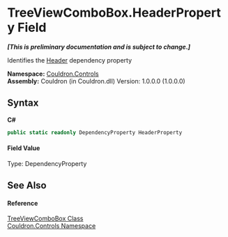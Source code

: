 # TreeViewComboBox.HeaderProperty Field
 _**\[This is preliminary documentation and is subject to change.\]**_

Identifies the <a href="P_Couldron_Controls_TreeViewComboBox_Header">Header</a>&nbsp;dependency property

**Namespace:**&nbsp;<a href="N_Couldron_Controls">Couldron.Controls</a><br />**Assembly:**&nbsp;Couldron (in Couldron.dll) Version: 1.0.0.0 (1.0.0.0)

## Syntax

**C#**<br />
``` C#
public static readonly DependencyProperty HeaderProperty
```


#### Field Value
Type: DependencyProperty

## See Also


#### Reference
<a href="T_Couldron_Controls_TreeViewComboBox">TreeViewComboBox Class</a><br /><a href="N_Couldron_Controls">Couldron.Controls Namespace</a><br />